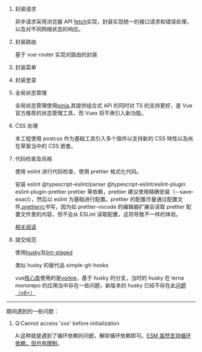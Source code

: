 1. 封装请求

   异步请求采用浏览器 API [fetch](https://developer.mozilla.org/zh-CN/docs/Web/API/Fetch_API/Using_Fetch)实现，封装实现统一的接口请求和错误处理，以及对不同网络状态的响应。

2. 封装路由

   基于 vue-router 实现对路由的封装

3. 封装菜单

4. 封装登录

5. 全局状态管理

   全局状态管理使用[pinia](https://pinia.vuejs.org/),其提供组合式 APi 的同时对 TS 的支持更好，是 Vue 官方推荐的状态管理工具，而 Vuex 将不再引入新功能。

6. CSS 处理

   本工程使用 postcss 作为基础工具引入多个插件以支持新的 CSS 特性以及尚在草案当中的 CSS 嵌套。

7. 代码检查及风格

   使用 eslint 进行代码检查，使用 prettier 格式化代码。

   安装 eslint @typescript-eslint/parser @typescript-eslint/eslint-plugin eslint-plugin-prettier prettier 等依赖，prettier 建议使用精确安装（--save-exact），然后以 eslint 为基础进行配置。prettier 的配置尽量通过配置文件[.prettierrc](https://prettier.io/docs/en/configuration.html)书写，因为如 prettier-vscode 的编辑器扩展会读取 prettier 配置文件里的内容，但不会从 ESLint 读取配置，这将导致不一样的体验。

   [相关阅读](https://typescript-eslint.io/docs/linting/)

8. 提交规范

   使用[husky](https://typicode.github.io/husky/#/)及[lint-staged](https://github.com/okonet/lint-staged#configuration)

   类似 husky 的替代品 simple-git-hooks

   vue[核心库](https://github.com/vuejs/core)使用的是[yorkie](https://www.npmjs.com/package/yorkie)，基于 husky 的分支，当时的 husky 在 lerna monorepo 的应用当中存在一些问题，新版本的 husky 已经不存在此[问题（v6+）](https://github.com/typicode/husky/issues/677#issuecomment-873395214)

---

期间遇到的一些问题：

1. Q:Cannot access 'xxx' before initialization

   A:这种就是遇到了循环依赖的问题，解除循环依赖即可。[ESM 虽然支持循环依赖，但也有限制](https://github.com/vitejs/vite/issues/4430#issuecomment-979013114)。
